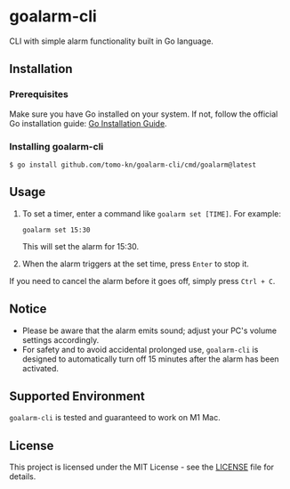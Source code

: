 # goalarm-cli

CLI with simple alarm functionality built in Go language.

## Installation

### Prerequisites

Make sure you have Go installed on your system. If not, follow the official Go installation guide: [Go Installation Guide](https://go.dev/doc/install).

### Installing goalarm-cli

```shell
$ go install github.com/tomo-kn/goalarm-cli/cmd/goalarm@latest
```

## Usage

1. To set a timer, enter a command like `goalarm set [TIME]`. For example:

   ```
   goalarm set 15:30
   ```

   This will set the alarm for 15:30.

2. When the alarm triggers at the set time, press `Enter` to stop it.

If you need to cancel the alarm before it goes off, simply press `Ctrl + C`.

## Notice

- Please be aware that the alarm emits sound; adjust your PC's volume settings accordingly.
- For safety and to avoid accidental prolonged use, `goalarm-cli` is designed to automatically turn off 15 minutes after the alarm has been activated.

## Supported Environment

`goalarm-cli` is tested and guaranteed to work on M1 Mac.

## License

This project is licensed under the MIT License - see the [LICENSE](./LICENSE) file for details.
